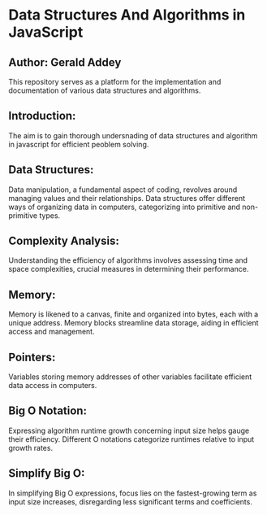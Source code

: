 # Data Structures And Algorithms in JavaScript

## Author: Gerald Addey

This repository serves as a platform for the implementation and documentation of various data structures and algorithms.

## Introduction:
The aim is to gain thorough undersnading of data structures and algorithm in javascript for efficient peoblem solving.

## Data Structures:
Data manipulation, a fundamental aspect of coding, revolves around managing values and their relationships. Data structures offer different ways of organizing data in computers, categorizing into primitive and non-primitive types.

## Complexity Analysis:
Understanding the efficiency of algorithms involves assessing time and space complexities, crucial measures in determining their performance.

## Memory:
Memory is likened to a canvas, finite and organized into bytes, each with a unique address. Memory blocks streamline data storage, aiding in efficient access and management.

## Pointers:
Variables storing memory addresses of other variables facilitate efficient data access in computers.

## Big O Notation:
Expressing algorithm runtime growth concerning input size helps gauge their efficiency. Different O notations categorize runtimes relative to input growth rates.

## Simplify Big O:
In simplifying Big O expressions, focus lies on the fastest-growing term as input size increases, disregarding less significant terms and coefficients.

